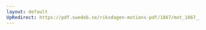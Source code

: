 ```yaml
---
layout: default
UpRedirect: https://pdf.swedeb.se/riksdagen-motions-pdf/1867/mot_1867__ak__00280.pdf
---
```

